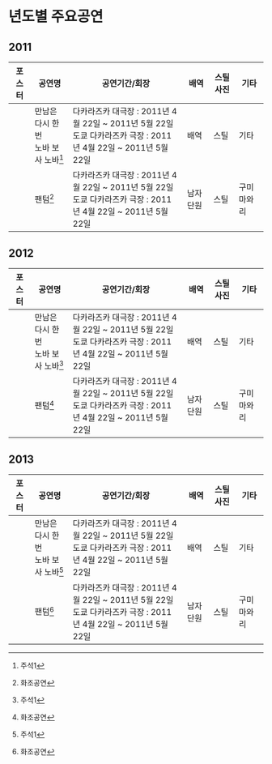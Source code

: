 # 년도별 주요공연

## 2011

|포스터|공연명|공연기간/회장|배역|스틸사진|기타|
|-|-|-|-|-|-|
||만남은 다시 한 번<br>노바 보사 노바[^1]|다카라즈카 대극장 : 2011년 4월 22일 ~ 2011년 5월 22일<br>도쿄 다카라즈카 극장 : 2011년 4월 22일 ~ 2011년 5월 22일|배역|스틸|기타|
||팬텀[^2]|다카라즈카 대극장 : 2011년 4월 22일 ~ 2011년 5월 22일<br>도쿄 다카라즈카 극장 : 2011년 4월 22일 ~ 2011년 5월 22일|남자 단원|스틸|구미마와리|

[^1]:주석1
[^2]:화조공연

## 2012

|포스터|공연명|공연기간/회장|배역|스틸사진|기타|
|-|-|-|-|-|-|
||만남은 다시 한 번<br>노바 보사 노바[^1]|다카라즈카 대극장 : 2011년 4월 22일 ~ 2011년 5월 22일<br>도쿄 다카라즈카 극장 : 2011년 4월 22일 ~ 2011년 5월 22일|배역|스틸|기타|
||팬텀[^2]|다카라즈카 대극장 : 2011년 4월 22일 ~ 2011년 5월 22일<br>도쿄 다카라즈카 극장 : 2011년 4월 22일 ~ 2011년 5월 22일|남자 단원|스틸|구미마와리|

## 2013

|포스터|공연명|공연기간/회장|배역|스틸사진|기타|
|-|-|-|-|-|-|
||만남은 다시 한 번<br>노바 보사 노바[^1]|다카라즈카 대극장 : 2011년 4월 22일 ~ 2011년 5월 22일<br>도쿄 다카라즈카 극장 : 2011년 4월 22일 ~ 2011년 5월 22일|배역|스틸|기타|
||팬텀[^2]|다카라즈카 대극장 : 2011년 4월 22일 ~ 2011년 5월 22일<br>도쿄 다카라즈카 극장 : 2011년 4월 22일 ~ 2011년 5월 22일|남자 단원|스틸|구미마와리|

